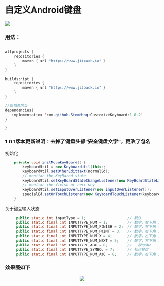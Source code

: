 # 自定义Android键盘

[![](https://jitpack.io/v/StomHong/CustomizeKeyboard.svg)](https://jitpack.io/#StomHong/CustomizeKeyboard)

### 用法：

```java

allprojects {
    repositories {
        maven { url "https://www.jitpack.io" }
    }
}

buildscript {
    repositories {
        maven { url "https://www.jitpack.io" }
    }
}

//新依赖地址
dependencies{
   implementation 'com.github.StomHong:CustomizeKeyboard:1.0.2'
}

}
```

### 1.0.1版本更新说明：去掉了键盘头部“安全键盘文字”，更改了包名

初始化  

```java
    private void initMoveKeyBoard() {
        keyboardUtil = new KeyboardUtil(this);
        keyboardUtil.setOtherEdittext(normalEd);
        // monitor the KeyBarod state
        keyboardUtil.setKeyBoardStateChangeListener(new KeyBoardStateListener());
        // monitor the finish or next Key
        keyboardUtil.setInputOverListener(new inputOverListener());
        specialEd.setOnTouchListener(new KeyboardTouchListener(keyboardUtil, KeyboardUtil.INPUTTYPE_ABC));
    }
```

关于键盘输入状态
        
   
```java
     public static int inputType = 1;                   // 默认
     public static final int INPUTTYPE_NUM = 1;         // 数字，右下角 为空
     public static final int INPUTTYPE_NUM_FINISH = 2;  // 数字，右下角 完成
     public static final int INPUTTYPE_NUM_POINT = 3;   // 数字，右下角 为点
     public static final int INPUTTYPE_NUM_X = 4;       // 数字，右下角 为X
     public static final int INPUTTYPE_NUM_NEXT = 5;    // 数字，右下角 为下一个
     public static final int INPUTTYPE_ABC = 6;         // 一般的abc
     public static final int INPUTTYPE_SYMBOL = 7;      // 标点键盘
     public static final int INPUTTYPE_NUM_ABC = 8;     // 数字，右下角 为下一个
```


### 效果图如下

<p align="center">
<img src="images/aaa.gif" />
</p>




